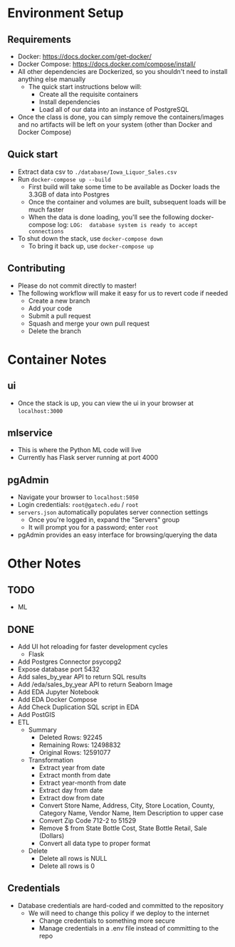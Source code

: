 # Environment Setup
## Requirements
- Docker: https://docs.docker.com/get-docker/
- Docker Compose: https://docs.docker.com/compose/install/
- All other dependencies are Dockerized, so you shouldn't need to install anything else manually
  - The quick start instructions below will:
    - Create all the requisite containers
    - Install dependencies
    - Load all of our data into an instance of PostgreSQL
- Once the class is done, you can simply remove the containers/images and no artifacts will be left on your system (other than Docker and Docker Compose)

## Quick start
- Extract data csv to `./database/Iowa_Liquor_Sales.csv`
- Run `docker-compose up --build`
  - First build will take some time to be available as Docker loads the 3.3GB of data into Postgres
  - Once the container and volumes are built, subsequent loads will be much faster
  - When the data is done loading, you'll see the following docker-compose log: `LOG:  database system is ready to accept connections`
- To shut down the stack, use `docker-compose down`
  - To bring it back up, use `docker-compose up`

## Contributing
- Please do not commit directly to master!
- The following workflow will make it easy for us to revert code if needed
  - Create a new branch
  - Add your code
  - Submit a pull request
  - Squash and merge your own pull request
  - Delete the branch

# Container Notes

## ui
- Once the stack is up, you can view the ui in your browser at `localhost:3000`

## mlservice
- This is where the Python ML code will live
- Currently has Flask server running at port 4000

## pgAdmin
- Navigate your browser to `localhost:5050`
- Login credentials: `root@gatech.edu` / `root`
- `servers.json` automatically populates server connection settings
  - Once you're logged in, expand the "Servers" group
  - It will prompt you for a password; enter `root`
- pgAdmin provides an easy interface for browsing/querying the data

# Other Notes

## TODO
- ML

## DONE
- Add UI hot reloading for faster development cycles
  - Flask
- Add Postgres Connector psycopg2
- Expose database port 5432
- Add sales_by_year API to return SQL results
- Add /eda/sales_by_year API to return Seaborn Image
- Add EDA Jupyter Notebook
- Add EDA Docker Compose
- Add Check Duplication SQL script in EDA
- Add PostGIS
- ETL
  - Summary
    - Deleted Rows: 92245
    - Remaining Rows: 12498832
    - Original Rows: 12591077
  - Transformation
    - Extract year from date
    - Extract month from date
    - Extract year-month from date
    - Extract day from date
    - Extract dow from date
    - Convert Store Name, Address, City, Store Location, County, Category Name, Vendor Name, Item Description to upper case
    - Convert Zip Code 712-2 to 51529
    - Remove $ from State Bottle Cost, State Bottle Retail, Sale (Dollars)
    - Convert all data type to proper format
  - Delete
    - Delete all rows is NULL
    - Delete all rows is 0

## Credentials
- Database credentials are hard-coded and committed to the repository
  - We will need to change this policy if we deploy to the internet
    - Change credentials to something more secure
    - Manage credentials in a .env file instead of committing to the repo
